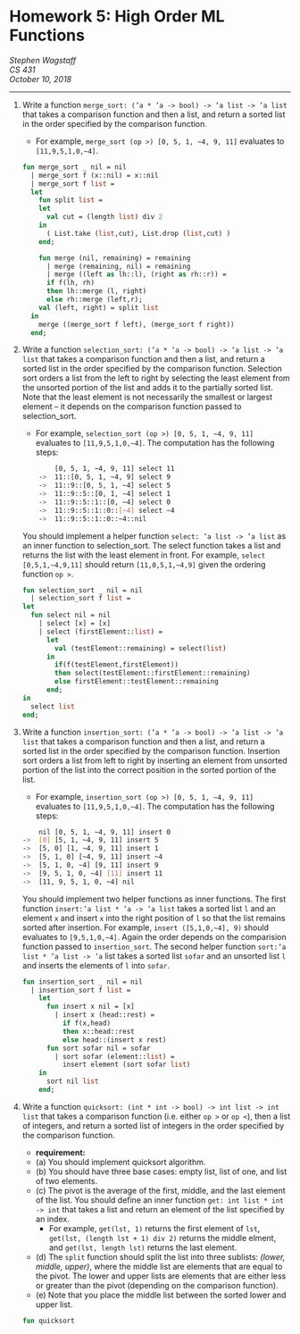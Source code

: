 Homework 5: High Order ML Functions
===================================

*Stephen Wagstaff* \
*CS 431* \
*October 10, 2018*

---

1. Write a function `merge_sort: (’a * ’a -> bool) -> ’a list -> ’a list` that takes a comparison function and then a list, and return a sorted list in the order specified by the comparison function.

    - For example, `merge_sort (op >) [0, 5, 1, ~4, 9, 11]` evaluates to `[11,9,5,1,0,~4]`.

    ```sml
    fun merge_sort _ nil = nil
      | merge_sort f (x::nil) = x::nil
      | merge_sort f list =
      let
        fun split list =
        let
          val cut = (length list) div 2
        in
          ( List.take (list,cut), List.drop (list,cut) )
        end;

        fun merge (nil, remaining) = remaining
          | merge (remaining, nil) = remaining
          | merge ((left as lh::l), (right as rh::r)) =
          if f(lh, rh)
          then lh::merge (l, right)
          else rh::merge (left,r);
        val (left, right) = split list
      in
        merge ((merge_sort f left), (merge_sort f right))
      end;
    ```

2. Write a function `selection_sort: (’a * ’a -> bool) -> ’a list -> ’a list` that takes a comparison function and then a list, and return a sorted list in the order specified by the comparison function. Selection sort orders a list from the left to right by selecting the least element from the unsorted portion of the list and adds it to the partially sorted list. Note that the least element is not necessarily the smallest or largest element – it depends on the comparison function passed to selection_sort.

    - For example, `selection_sort (op >) [0, 5, 1, ~4, 9, 11]` evaluates to `[11,9,5,1,0,~4]`. The computation has the following steps:

    ```bash
            [0, 5, 1, ~4, 9, 11] select 11
        ->  11::[0, 5, 1, ~4, 9] select 9
        ->  11::9::[0, 5, 1, ~4] select 5
        ->  11::9::5::[0, 1, ~4] select 1
        ->  11::9::5::1::[0, ~4] select 0
        ->  11::9::5::1::0::[~4] select ~4
        ->  11::9::5::1::0::~4::nil
    ```

    You should implement a helper function `select: ’a list -> ’a list` as an inner function to selection_sort. The select function takes a list and returns the list with the least element in front. For example, `select [0,5,1,~4,9,11]` should return `[11,0,5,1,~4,9]` given the ordering function `op >`.

    ```sml
    fun selection_sort _ nil = nil
      | selection_sort f list =
    let
      fun select nil = nil
        | select [x] = [x]
        | select (firstElement::list) =
          let
            val (testElement::remaining) = select(list)
          in
            if(f(testElement,firstElement))
            then select(testElement::firstElement::remaining)
            else firstElement::testElement::remaining
          end;
    in
      select list
    end;
    ```

3. Write a function `insertion_sort: (’a * ’a -> bool) -> ’a list -> ’a list` that takes a comparison function and then a list, and return a sorted list in the order specified by the comparison function. Insertion sort orders a list from left to right by inserting an element from unsorted portion of the list into the correct position in the sorted portion of the list.
    - For example, `insertion_sort (op >) [0, 5, 1, ~4, 9, 11]` evaluates to `[11,9,5,1,0,~4]`. The computation has the following steps:

    ```bash
        nil [0, 5, 1, ~4, 9, 11] insert 0
    ->  [0] [5, 1, ~4, 9, 11] insert 5
    ->  [5, 0] [1, ~4, 9, 11] insert 1
    ->  [5, 1, 0] [~4, 9, 11] insert ~4
    ->  [5, 1, 0, ~4] [9, 11] insert 9
    ->  [9, 5, 1, 0, ~4] [11] insert 11
    ->  [11, 9, 5, 1, 0, ~4] nil
    ```

    You should implement two helper functions as inner functions. The first function `insert:’a list * ’a -> ’a list` takes a sorted list `l` and an element `x` and insert `x` into the right position of `l` so that the list remains sorted after insertion. For example, `insert ([5,1,0,~4], 9)` should evaluates to `[9,5,1,0,~4]`. Again the order depends on the comparision function passed to `insertion_sort`. The second helper function `sort:’a list * ’a list -> ’a` list takes a sorted list `sofar` and an unsorted list `l` and inserts the elements of `l` into `sofar`.

    ```sml
    fun insertion_sort _ nil = nil
      | insertion_sort f list =
        let
          fun insert x nil = [x]
            | insert x (head::rest) =
              if f(x,head)
              then x::head::rest
              else head::(insert x rest)
          fun sort sofar nil = sofar
            | sort sofar (element::list) =
              insert element (sort sofar list)  
        in
          sort nil list
        end;
    ```

4. Write a function `quicksort: (int * int -> bool) -> int list -> int list` that takes a comparison function (i.e. either `op >` or `op <`), then a list of integers, and return a sorted list of integers in the order specified by the comparison function.
    - **requirement:**
    - (a) You should implement quicksort algorithm.
    - (b) You should have three base cases: empty list, list of one, and list of two elements.
    - (c) The pivot is the average of the first, middle, and the last element of
    the list. You should define an inner function `get: int list * int -> int` that takes a list and return an element of the list specified by an index.
      - For example, `get(lst, 1)` returns the first element of `lst`, `get(lst, (length lst + 1) div 2)` returns the middle elment, and `get(lst, length lst)` returns the last element.
    - (d) The `split` function should split the list into three sublists: *(lower, middle, upper)*, where the middle list are elements that are equal to the pivot. The lower and upper lists are elements that are either less or greater than the pivot (depending on the comparison function).
    - (e) Note that you place the middle list between the sorted lower and upper list.

    ```sml
    fun quicksort
    ```